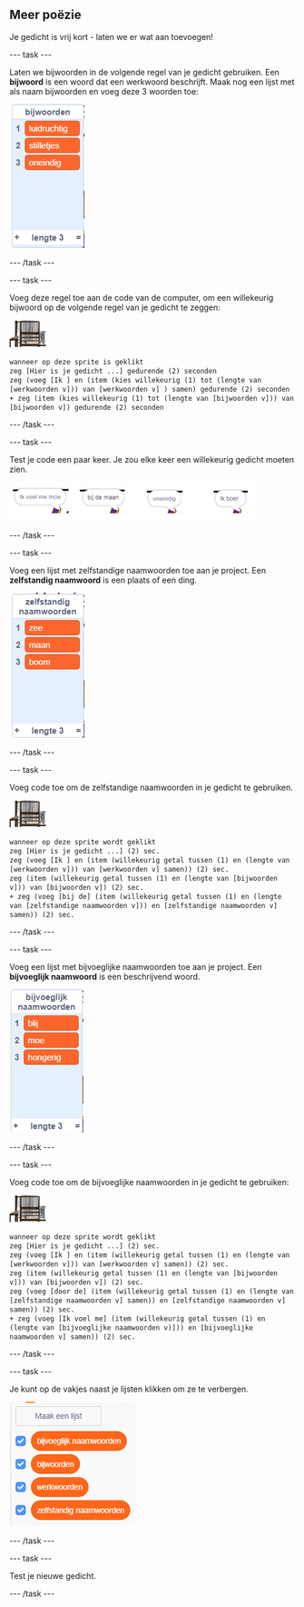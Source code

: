 ## Meer poëzie

Je gedicht is vrij kort - laten we er wat aan toevoegen!

\--- task \---

Laten we bijwoorden in de volgende regel van je gedicht gebruiken. Een **bijwoord** is een woord dat een werkwoord beschrijft. Maak nog een lijst met als naam bijwoorden en voeg deze 3 woorden toe:

![lijst met de woorden luidruchtig, stilletjes, oneindig](images/poetry-adverbs.png)

\--- /task \---

\--- task \---

Voeg deze regel toe aan de code van de computer, om een willekeurig bijwoord op de volgende regel van je gedicht te zeggen:

![computer sprite](images/computer-sprite.png)

```blocks3
wanneer op deze sprite is geklikt
zeg [Hier is je gedicht ...] gedurende (2) seconden
zeg (voeg [Ik ] en (item (kies willekeurig (1) tot (lengte van [werkwoorden v])) van [werkwoorden v] ) samen) gedurende (2) seconden
+ zeg (item (kies willekeurig (1) tot (lengte van [bijwoorden v])) van [bijwoorden v]) gedurende (2) seconden
```

\--- /task \---

\--- task \---

Test je code een paar keer. Je zou elke keer een willekeurig gedicht moeten zien.

![willekeurige tekstballonnen met bijwoorden](images/poetry-adverb-test.png)

\--- /task \---

\--- task \---

Voeg een lijst met zelfstandige naamwoorden toe aan je project. Een **zelfstandig naamwoord** is een plaats of een ding.

![een lijst met zelfstandige naamwoorden met de woorden zee, maan, boom](images/poetry-nouns.png)

\--- /task \---

\--- task \---

Voeg code toe om de zelfstandige naamwoorden in je gedicht te gebruiken.

![computer sprite](images/computer-sprite.png)

```blocks3
wanneer op deze sprite wordt geklikt
zeg [Hier is je gedicht ...] (2) sec.
zeg (voeg [Ik ] en (item (willekeurig getal tussen (1) en (lengte van [werkwoorden v])) van [werkwoorden v] samen)) (2) sec.
zeg (item (willekeurig getal tussen (1) en (lengte van [bijwoorden v])) van [bijwoorden v]) (2) sec.
+ zeg (voeg [bij de] (item (willekeurig getal tussen (1) en (lengte van [zelfstandige naamwoorden v])) en [zelfstandige naamwoorden v] samen)) (2) sec.
```

\--- /task \---

\--- task \---

Voeg een lijst met bijvoeglijke naamwoorden toe aan je project. Een **bijvoeglijk naamwoord** is een beschrijvend woord.

![een lijst met bijvoeglijke naamwoorden blij, moe, hongerig](images/poetry-adjectives.png)

\--- /task \---

\--- task \---

Voeg code toe om de bijvoeglijke naamwoorden in je gedicht te gebruiken:

![computer sprite](images/computer-sprite.png)

```blocks3
wanneer op deze sprite wordt geklikt
zeg [Hier is je gedicht ...] (2) sec.
zeg (voeg [Ik ] en (item (willekeurig getal tussen (1) en (lengte van [werkwoorden v])) van [werkwoorden v] samen)) (2) sec.
zeg (item (willekeurig getal tussen (1) en (lengte van [bijwoorden v])) van [bijwoorden v]) (2) sec.
zeg (voeg [door de] (item (willekeurig getal tussen (1) en (lengte van [zelfstandige naamwoorden v] samen)) en [zelfstandige naamwoorden v] samen)) (2) sec.
+ zeg (voeg [Ik voel me] (item (willekeurig getal tussen (1) en (lengte van [bijvoeglijke naamwoorden v)])) en [bijvoeglijke naamwoorden v] samen)) (2) sec.
```

\--- /task \---

\--- task \---

Je kunt op de vakjes naast je lijsten klikken om ze te verbergen.

![lijst variabelen met de geselecteerde selectievakjes](images/poetry-lists-tick.png)

\--- /task \---

\--- task \---

Test je nieuwe gedicht.

\--- /task \---